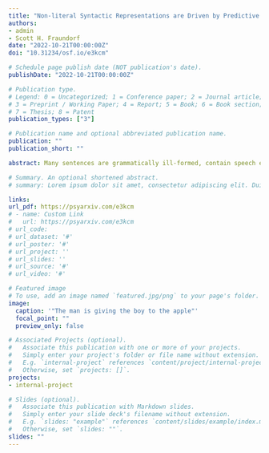 ```yaml
---
title: "Non-literal Syntactic Representations are Driven by Predictive Processing: Evidence from Meta-Analysis and Speaker Accent"
authors:
- admin
- Scott H. Fraundorf
date: "2022-10-21T00:00:00Z"
doi: "10.31234/osf.io/e3kcm"

# Schedule page publish date (NOT publication's date).
publishDate: "2022-10-21T00:00:00Z"

# Publication type.
# Legend: 0 = Uncategorized; 1 = Conference paper; 2 = Journal article;
# 3 = Preprint / Working Paper; 4 = Report; 5 = Book; 6 = Book section;
# 7 = Thesis; 8 = Patent
publication_types: ["3"]

# Publication name and optional abbreviated publication name.
publication: ""
publication_short: ""

abstract: Many sentences are grammatically ill-formed, contain speech errors, or are otherwise anomalous in some way. As a result, it is often reasonable for comprehenders to infer that implausible sentences may not reflect the true intent of the speaker, and thus interpret the sentence non-literally. Recent work (Cai, Zhao, & Pickering, 2022; Buxó-Lugo & Slevc, n.d.) suggests non-literal interpretation reflects syntactic representations, not just semantics. Cai et al. (2022) propose the plausibility-driven syntactic prediction account to explain how comprehenders may obtain non-veridical structural representations. Across two experiments, we attempt to replicate their findings and test the claim that structural prediction can lead to non-veridical representations. We use structural priming and comprehension questions to assess comprehenders’ structural representation and their interpretation of the sentence. We also present a small-scale meta-analysis of all studies to date using this paradigm. Our results provide support for the prediction account, by showing that when comprehenders rely more on prediction, they have a larger tendency to obtain non-veridical structural representations.

# Summary. An optional shortened abstract.
# summary: Lorem ipsum dolor sit amet, consectetur adipiscing elit. Duis posuere tellus ac convallis placerat. Proin tincidunt magna sed ex sollicitudin condimentum.

links:
url_pdf: https://psyarxiv.com/e3kcm
# - name: Custom Link
#   url: https://psyarxiv.com/e3kcm
# url_code: 
# url_dataset: '#'
# url_poster: '#'
# url_project: ''
# url_slides: ''
# url_source: '#'
# url_video: '#'

# Featured image
# To use, add an image named `featured.jpg/png` to your page's folder. 
image:
  caption: '"The man is giving the boy to the apple"'
  focal_point: ""
  preview_only: false

# Associated Projects (optional).
#   Associate this publication with one or more of your projects.
#   Simply enter your project's folder or file name without extension.
#   E.g. `internal-project` references `content/project/internal-project/index.md`.
#   Otherwise, set `projects: []`.
projects:
- internal-project

# Slides (optional).
#   Associate this publication with Markdown slides.
#   Simply enter your slide deck's filename without extension.
#   E.g. `slides: "example"` references `content/slides/example/index.md`.
#   Otherwise, set `slides: ""`.
slides: ""
---
```


